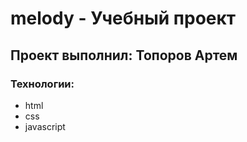 # melody - Учебный проект
## Проект выполнил: Топоров Артем
### Технологии:
- html
- css
- javascript
